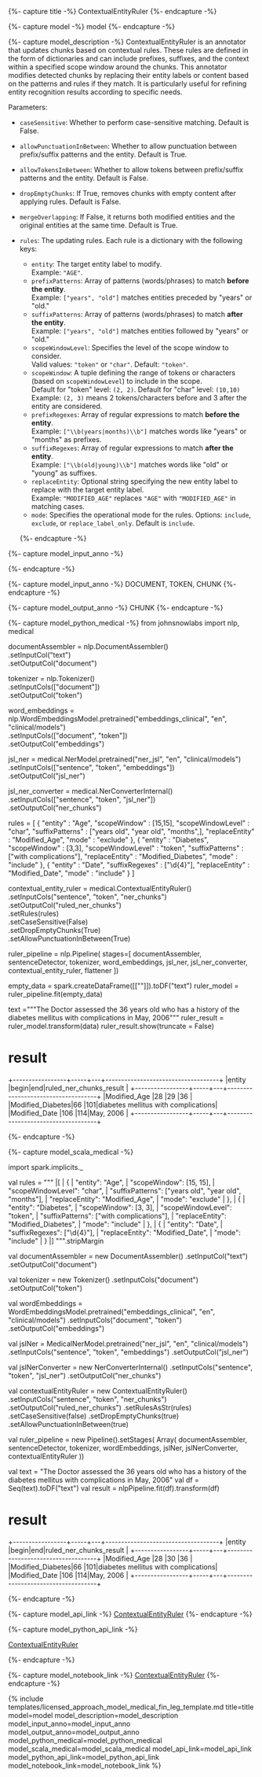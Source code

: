 {%- capture title -%}
ContextualEntityRuler
{%- endcapture -%}

{%- capture model -%}
model
{%- endcapture -%}

{%- capture model_description -%}
ContextualEntityRuler is an annotator that updates chunks based on contextual rules.
These rules are defined in the form of dictionaries and can include prefixes, suffixes, and the context within a specified scope window around the chunks.
This annotator modifies detected chunks by replacing their entity labels or content based on the patterns and rules if they match.
It is particularly useful for refining entity recognition results according to specific needs.

Parameters:

- `caseSensitive`: Whether to perform case-sensitive matching. Default is False.
- `allowPunctuationInBetween`: Whether to allow punctuation between prefix/suffix patterns and the entity. Default is True.
- `allowTokensInBetween`: Whether to allow tokens between prefix/suffix patterns and the entity. Default is False.
- `dropEmptyChunks`: If True, removes chunks with empty content after applying rules. Default is False.
- `mergeOverlapping`: If False, it returns both modified entities and the original entities at the same time. Default is True.
- `rules`: The updating rules. Each rule is a dictionary with the following keys:
  - `entity`: The target entity label to modify.  
        Example: `"AGE"`.
  - `prefixPatterns`: Array of patterns (words/phrases) to match **before the entity**.  
        Example: `["years", "old"]` matches entities preceded by "years" or "old."
  - `suffixPatterns`: Array of patterns (words/phrases) to match **after the entity**.  
        Example: `["years", "old"]` matches entities followed by "years" or "old."
  - `scopeWindowLevel`: Specifies the level of the scope window to consider.  
        Valid values: `"token"` or `"char"`. Default: `"token"`.
  - `scopeWindow`: A tuple defining the range of tokens or characters (based on `scopeWindowLevel`) to include in the scope.  
        Default for "token" level: `(2, 2)`.
        Default for "char" level: `(10,10)`
        Example: `(2, 3)` means 2 tokens/characters before and 3 after the entity are considered.
  - `prefixRegexes`: Array of regular expressions to match **before the entity**.  
        Example: `["\\b(years|months)\\b"]` matches words like "years" or "months" as prefixes.
  - `suffixRegexes`: Array of regular expressions to match **after the entity**.  
        Example: `["\\b(old|young)\\b"]` matches words like "old" or "young" as suffixes.
  - `replaceEntity`: Optional string specifying the new entity label to replace with the target entity label.  
        Example: `"MODIFIED_AGE"` replaces `"AGE"` with `"MODIFIED_AGE"` in matching cases.
  - `mode`: Specifies the operational mode for the rules. Options: `include`, `exclude`, or `replace_label_only`. Default is `include`.

  {%- endcapture -%}

{%- capture model_input_anno -%}


{%- endcapture -%}

{%- capture model_input_anno -%}
DOCUMENT, TOKEN, CHUNK
{%- endcapture -%}

{%- capture model_output_anno -%}
CHUNK
{%- endcapture -%}

{%- capture model_python_medical -%}
from johnsnowlabs import nlp, medical

documentAssembler = nlp.DocumentAssembler()\
    .setInputCol("text")\
    .setOutputCol("document")

tokenizer = nlp.Tokenizer()\
    .setInputCols(["document"])\
    .setOutputCol("token")

word_embeddings = nlp.WordEmbeddingsModel.pretrained("embeddings_clinical", "en", "clinical/models") \
    .setInputCols(["document", "token"])\
    .setOutputCol("embeddings")

jsl_ner = medical.NerModel.pretrained("ner_jsl", "en", "clinical/models") \
    .setInputCols(["sentence", "token", "embeddings"]) \
    .setOutputCol("jsl_ner") 

jsl_ner_converter = medical.NerConverterInternal() \
    .setInputCols(["sentence", "token", "jsl_ner"]) \
    .setOutputCol("ner_chunks")

rules = [   {
                "entity" : "Age",
                "scopeWindow" : [15,15],
                "scopeWindowLevel"  : "char",
                "suffixPatterns" : ["years old", "year old", "months",],
                "replaceEntity" : "Modified_Age",
                "mode" : "exclude"
            },
            {
                "entity" : "Diabetes",
                "scopeWindow" : [3,3],
                "scopeWindowLevel"  : "token",
                "suffixPatterns" : ["with complications"],
                "replaceEntity" : "Modified_Diabetes",
                "mode" : "include"
            },
            {
                "entity" : "Date",
                "suffixRegexes" : ["\\d{4}"],
                "replaceEntity" : "Modified_Date",
                "mode" : "include"
            }
        ]

contextual_entity_ruler = medical.ContextualEntityRuler() \
    .setInputCols("sentence", "token", "ner_chunks") \
    .setOutputCol("ruled_ner_chunks") \
    .setRules(rules) \
    .setCaseSensitive(False)\
    .setDropEmptyChunks(True)\
    .setAllowPunctuationInBetween(True)

ruler_pipeline = nlp.Pipeline(
    stages=[
        documentAssembler,
        sentenceDetector,
        tokenizer,
        word_embeddings,
        jsl_ner,
        jsl_ner_converter,
        contextual_entity_ruler,
        flattener
    ])

empty_data = spark.createDataFrame([[""]]).toDF("text")
ruler_model = ruler_pipeline.fit(empty_data)

text ="""The Doctor assessed the 36 years old who has a history of the diabetes mellitus with complications in May, 2006"""
ruler_result = ruler_model.transform(data)
ruler_result.show(truncate = False)


# result

+-----------------+-----+---+------------------------------------+
|entity           |begin|end|ruled_ner_chunks_result             |
+-----------------+-----+---+------------------------------------+
|Modified_Age     |28   |29 |36                                  |
|Modified_Diabetes|66   |101|diabetes mellitus with complications|
|Modified_Date    |106  |114|May, 2006                           |
+-----------------+-----+---+------------------------------------+


{%- endcapture -%}


{%- capture model_scala_medical -%}

import spark.implicits._

val rules =
    """
    |[
    |  {
    |    "entity": "Age",
    |    "scopeWindow": [15, 15],
    |    "scopeWindowLevel": "char",
    |    "suffixPatterns": ["years old", "year old", "months"],
    |    "replaceEntity": "Modified_Age",
    |    "mode": "exclude"
    |  },
    |  {
    |    "entity": "Diabetes",
    |    "scopeWindow": [3, 3],
    |    "scopeWindowLevel": "token",
    |    "suffixPatterns": ["with complications"],
    |    "replaceEntity": "Modified_Diabetes",
    |    "mode": "include"
    |  },
    |  {
    |    "entity": "Date",
    |    "suffixRegexes": ["\\d{4}"],
    |    "replaceEntity": "Modified_Date",
    |    "mode": "include"
    |  }
    |]
    """.stripMargin


val documentAssembler = new DocumentAssembler()
    .setInputCol("text")
    .setOutputCol("document")

val tokenizer = new Tokenizer()
    .setInputCols("document")
    .setOutputCol("token")

val wordEmbeddings = WordEmbeddingsModel.pretrained("embeddings_clinical", "en", "clinical/models")
    .setInputCols("document", "token")
    .setOutputCol("embeddings")

val jslNer = MedicalNerModel.pretrained("ner_jsl", "en", "clinical/models")
   .setInputCols("sentence", "token", "embeddings")
   .setOutputCol("jsl_ner")

val jslNerConverter = new NerConverterInternal()
    .setInputCols("sentence", "token", "jsl_ner")
    .setOutputCol("ner_chunks")

val  contextualEntityRuler = new ContextualEntityRuler()
    .setInputCols("sentence", "token", "ner_chunks")
    .setOutputCol("ruled_ner_chunks")
    .setRulesAsStr(rules)
    .setCaseSensitive(false)
    .setDropEmptyChunks(true)
    .setAllowPunctuationInBetween(true)

val ruler_pipeline = new Pipeline().setStages(
  Array(
    documentAssembler,
    sentenceDetector,
    tokenizer,
    wordEmbeddings,
    jslNer,
    jslNerConverter,
    contextualEntityRuler
  ))

val text = "The Doctor assessed the 36 years old who has a history of the diabetes mellitus with complications in May, 2006"
val df = Seq(text).toDF("text")
val result = nlpPipeline.fit(df).transform(df)


# result
+-----------------+-----+---+------------------------------------+
|entity           |begin|end|ruled_ner_chunks_result             |
+-----------------+-----+---+------------------------------------+
|Modified_Age     |28   |30 |36                                  |
|Modified_Diabetes|66   |101|diabetes mellitus with complications|
|Modified_Date    |106  |114|May, 2006                           |
+-----------------+-----+---+------------------------------------+

{%- endcapture -%}

{%- capture model_api_link -%}
[ContextualEntityRuler](https://nlp.johnsnowlabs.com/licensed/api/com/johnsnowlabs/nlp/annotators/context/ContextualEntityRuler.html)
{%- endcapture -%}

{%- capture model_python_api_link -%}

[ContextualEntityRuler](https://nlp.johnsnowlabs.com/licensed/api/python/reference/autosummary/sparknlp_jsl/annotator/context/contextual_entity_ruler/index.html)


{%- endcapture -%}

{%- capture model_notebook_link -%}
[ContextualEntityRuler](https://github.com/JohnSnowLabs/spark-nlp-workshop/blob/master/Spark_NLP_Udemy_MOOC/Healthcare_NLP/ContextualEntityRuler.ipynb)
{%- endcapture -%}

{% include templates/licensed_approach_model_medical_fin_leg_template.md
title=title
model=model
model_description=model_description
model_input_anno=model_input_anno
model_output_anno=model_output_anno
model_python_medical=model_python_medical
model_scala_medical=model_scala_medical
model_api_link=model_api_link
model_python_api_link=model_python_api_link
model_notebook_link=model_notebook_link
%}
